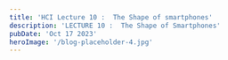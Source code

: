 ```yaml
---
title: 'HCI Lecture 10 :  The Shape of smartphones'
description: 'LECTURE 10 :  The Shape of Smartphones'
pubDate: 'Oct 17 2023'
heroImage: '/blog-placeholder-4.jpg'
---
```

